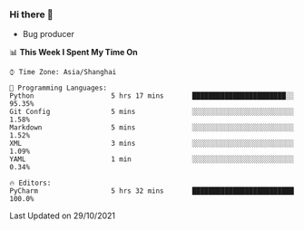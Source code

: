 ### Hi there 👋
* Bug producer
<!--START_SECTION:waka-->
📊 **This Week I Spent My Time On** 

```text
⌚︎ Time Zone: Asia/Shanghai

💬 Programming Languages: 
Python                   5 hrs 17 mins       ███████████████████████░░   95.35% 
Git Config               5 mins              ░░░░░░░░░░░░░░░░░░░░░░░░░   1.58% 
Markdown                 5 mins              ░░░░░░░░░░░░░░░░░░░░░░░░░   1.52% 
XML                      3 mins              ░░░░░░░░░░░░░░░░░░░░░░░░░   1.09% 
YAML                     1 min               ░░░░░░░░░░░░░░░░░░░░░░░░░   0.34%

🔥 Editors: 
PyCharm                  5 hrs 32 mins       █████████████████████████   100.0%

```


 Last Updated on 29/10/2021
<!--END_SECTION:waka-->
